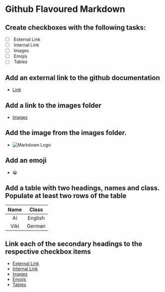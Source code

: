 # Github Flavoured Markdown
## Create checkboxes with the following tasks:
* [ ] <a name="ExternalLink"> </a> External Link
* [ ] <a name="InternalLink"> </a> Internal Link
* [ ] <a name="Images"> </a> Images
* [ ] <a name="Emojis"> </a> Emojis
* [ ] <a name="Tables"> </a> Tables

<a name="ExternalLink"> </a>
## Add an external link to the github documentation 

- [Link](https://help.github.com/en)

## Add a link to the images folder

- [Images](https://github.com/FBW-23-E10/013-bdl-github-flavoured-markdown-AiTrinh303/tree/main/images)

## Add the image from the images folder.
- ![Markdown Logo](https://github.com/FBW-23-E10/013-bdl-github-flavoured-markdown-Hafezalaa/blob/main/images/logo.png)

## Add an emoji
- 	:grinning:

## Add a table with two headings, names and class. Populate at least two rows of the table
| Name | Class         | 
| :--: | :-----------: | 
| Ai   | English       | 
| Viki | German        | 

## Link each of the secondary headings to the respective checkbox items
- [External Link](#ExternalLink)
- [Internal Link](#InternalLink)
- [Images](#Images)
- [Emojis](#Emojis)
- [Tables](#Tables)
  
